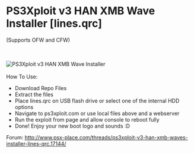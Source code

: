 # PS3Xploit v3 HAN XMB Wave Installer [lines.qrc]

(Supports OFW and CFW)

<br/><br/>
![PS3Xploit v3 HAN XMB Wave Installer](https://i.imgur.com/My5XCB5.png)
<br/><br/>
How To Use:

* Download Repo Files
* Extract the files
* Place lines.qrc on USB flash drive or select one of the internal HDD options
* Navigate to ps3xploit.com or use local files above and a webserver
* Run the exploit from page and allow console to reboot fully
* Done! Enjoy your new boot logo and sounds :D


Forum:
http://www.psx-place.com/threads/ps3xploit-v3-han-xmb-waves-installer-lines-qrc.17144/
<br/>
